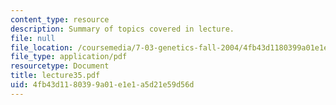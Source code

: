 ```yaml
---
content_type: resource
description: Summary of topics covered in lecture.
file: null
file_location: /coursemedia/7-03-genetics-fall-2004/4fb43d1180399a01e1e1a5d21e59d56d_lecture35.pdf
file_type: application/pdf
resourcetype: Document
title: lecture35.pdf
uid: 4fb43d11-8039-9a01-e1e1-a5d21e59d56d
---
```

